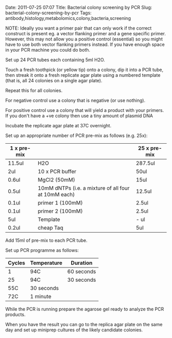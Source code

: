 Date: 2011-07-25 07:07
Title: Bacterial colony screening by PCR
Slug: bacterial-colony-screening-by-pcr
Tags: antibody,histology,metabolomics,colony,bacteria,screening







NOTE: Ideally you want a primer pair that can only work if the correct construct is present eg. a vector flanking primer and a gene specific primer. However, this may not allow you a positive control (essential) so you might have to use both vector flanking primers instead. If you have enough space in your PCR machine you could do both. 



Set up 24 PCR tubes each containing 5ml H2O. 



Touch a fresh toothpick (or yellow tip) onto a colony, dip it into a PCR tube, then streak it onto a fresh replicate agar plate using a numbered template (that is, all 24 colonies on a single agar plate). 



Repeat this for all colonies.

For negative control use a colony that is negative (or use nothing).

For positive control use a colony that will yield a product with your primers. If you don&#39;t have a +ve colony then use a tiny amount of plasmid DNA



Incubate the replicate agar plate at 37C overnight.



Set up an appropriate number of PCR pre-mix as follows (e.g. 25x):

1 x pre-mix||25 x pre-mix
-|-|-
11.5ul|H2O|287.5ul
2ul|10 x PCR buffer|50ul
0.6ul|MgCl2 (50mM)|15ul
0.5ul|10mM dNTPs (i.e. a mixture of all four at 10mM each)|12.5ul
0.1ul|primer 1 (100mM)|2.5ul
0.1ul|primer 2 (100mM)|2.5ul
5ul|Template|- ul
0.2ul|cheap Taq|5ul



Add 15ml of pre-mix to each PCR tube. 



Set up PCR programme as follows:

Cycles|Temperature|Duration
-|-|-
1|94C|60 seconds
25|94C|30 seconds
55C|30 seconds
72C|1 minute



While the PCR is running prepare the agarose gel ready to analyze the PCR products.



When you have the result you can go to the replica agar plate on the same day and set up miniprep cultures of the likely candidate colonies.




